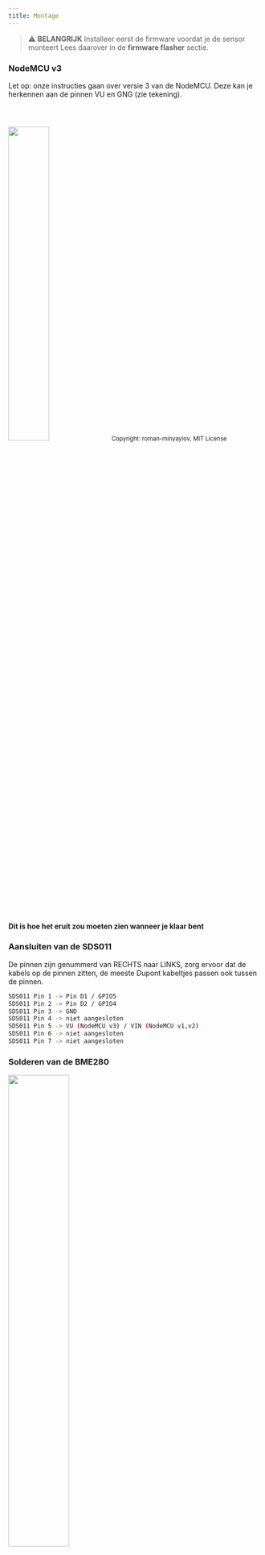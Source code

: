 ```yaml
---
title: Montage
---
```


> ⚠️ **BELANGRIJK**
Installeer eerst de firmware voordat je de sensor monteert
Lees daarover in de __firmware flasher__ sectie.

### NodeMCU v3
Let op: onze instructies gaan over versie 3 van de NodeMCU. Deze kan je herkennen aan de pinnen VU en GNG (zie tekening).

<img src="../docs/airrohr/airrohr-wiring-sds011-bme280.jpg" style="width:40%; margin-top: 3em" loading="lazy"/>
<small>Copyright: roman-minyaylov, MIT License</small>

#### Dit is hoe het eruit zou moeten zien wanneer je klaar bent


### Aansluiten van de SDS011
De pinnen zijn genummerd van RECHTS naar LINKS, zorg ervoor dat de kabels op de pinnen zitten, de meeste Dupont kabeltjes passen ook tussen de pinnen.
```bash
SDS011 Pin 1 -> Pin D1 / GPIO5
SDS011 Pin 2 -> Pin D2 / GPIO4
SDS011 Pin 3 -> GND
SDS011 Pin 4 -> niet aangesloten
SDS011 Pin 5 -> VU (NodeMCU v3) / VIN (NodeMCU v1,v2)
SDS011 Pin 6 -> niet aangesloten
SDS011 Pin 7 -> niet aangesloten
```

### Solderen van de BME280
<img src="../docs/airrohr/solder-a-bme-280.jpeg" style="width:49%; padding-right: 0.5em" class="items-center" loading="lazy"/>
<img src="../docs/airrohr/solder-bme-280.jpeg" style="width:49%;" loading="lazy"/>

Steek de pinheader vanaf de achterkant (dekant zonder componenten) door het BME280 bord. Soldeer vanaf de kant met de componenten. De afstand tussen de pinnen is erg klein, dus wees geduldig en voorzichtig. De truuk is om de soldeerbout tegen de pin te houden, deze op te warmen en dan de soldeer toe te voegen.

### Aansluiten van de BME280
Pinnen zijn genummerd van LINKS naar RECHTS.
```bash
VIN -> Pin 3V3 (3.3V)
GND->  GND/G
SDA -> PIN D3
SCL -> Pin D4
```

### Testen
Voordat je nu alles in elkaar gaat zetten, is het verstandig om eerst te testen of de set werkt. Sluit de sensor aan op de USB voeding en wacht tot de senser een wifi server heeft opgezet. Zoek daarvoor naar een draadloos netwerk met de naam "airrohr_<sensor_UID>". Maak daar verbinding mee en ga in je browser naar http://192.168.4.1/config. Stel bij Sensors in dat je geen DHT22 hebt maar een BME280. Dit hoeft uiteraard maar 1 keer en bij latere stappen dus niet meer. Sla dit op en herstart het station. Wacht tot het airrohr wifi netwerk weer bereikbaar is, maak verbinding en ga naar http://192.168.4.1/values en kijk of er goede metingen binnenkomen.
Lees over het configureren eventueel meer in de __Configuratie__ sectie. Optioneel kun je de configuratie ook eerst doen, voordat je verder gaat met in elkaar zetten.


### Alles bij elkaar binden

#### Bind de NodeMCU en de SDS011 samen
<img src="../docs/airrohr/tie-air-quality-sensor-together.jpeg" style="display: block" loading="lazy"/>
Gebruik een kabelbinder om de NodeMCU en de SDS011-sensor aan elkaar te verbinden zodat de WiFi-antenne van de sensor afwijst

#### Verbind de flexibele slang
<img src="../docs/airrohr/sds011-with-tube.jpeg" style="width:49%; padding-right: 0.5em" loading="lazy"/>
<img src="../docs/airrohr/bme280-tied-to-tube.jpeg" style="width:49%;" loading="lazy"/>

* Steek de flexibele slang op de SDS011 sensor
* Gebruik een kabelbinder om de BME280-temperatuursensor aan de slang te binden
* Haal de USB-kabel door de pijp. Monteer de SDS011 met de NodeMCU naar boven wijzend en de ventilator naar beneden
 
 #### Stop de sensor in de pijp
* Duw de onderdelen in de pijp, zodat ze stevig vast zitten
* De USB-kabel, flexibele slang en de BME280 zouden uit de pijp moeten steken
* Duw het andere pijpdeel op de eerste

<img src="../docs/airrohr/sds011-jammed-into-tube.jpeg" loading="lazy"/>

 #### Afwerking
* Positioneer de temperatuursensor op de flexibele slang, zodat deze bij het uiteinde van de pijp zit.
* Knip de flexibele slang af aan het eind van de pijp
* Optioneel: je kan de open einden van de pijp bedekken met een fijn gaas. Zo kan de lucht circuleren maar hou je insecten buiten.
 
<img src="../docs/airrohr/position-bme280.jpeg" loading="lazy"/>
